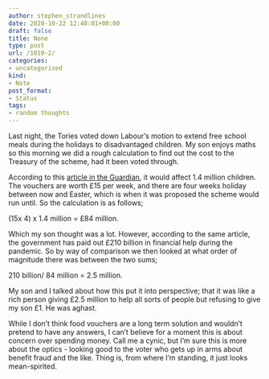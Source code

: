```yaml
---
author: stephen_strandlines
date: 2020-10-22 12:48:01+00:00
draft: false
title: None
type: post
url: /1010-2/
categories:
- uncategorised
kind:
- Note
post_format:
- Status
tags:
- random thoughts
---
```


Last night, the Tories voted down Labour’s motion to extend free school meals during the holidays to disadvantaged children. My son enjoys maths so this morning we did a rough calculation to find out the cost to the Treasury of the scheme, had it been voted through.

According to this [article in the Guardian](https://www.theguardian.com/education/2020/oct/21/marcus-rashford-in-despair-as-mps-reject-free-school-meal-plan?), it would affect 1.4 million children. The vouchers are worth £15 per week, and there are four weeks holiday between now and Easter, which is when it was proposed the scheme would run until. So the calculation is as follows;

(15x 4) x 1.4 million = £84 million.

Which my son thought was a lot. However, according to the same article, the government has paid out £210 billion in financial help during the pandemic. So by way of comparison we then looked at what order of magnitude there was between the two sums;

210 billion/ 84 million = 2.5 million.

My son and I talked about how this put it into perspective; that it was like a rich person giving £2.5 million to help all sorts of people but refusing to give my son £1. He was aghast.

While I don’t think food vouchers are a long term solution and wouldn’t pretend to have any answers, I can’t believe for a moment this is about concern over spending money. Call me a cynic, but I’m sure this is more about the optics - looking good to the voter who gets up in arms about benefit fraud and the like. Thing is, from where I’m standing, it just looks mean-spirited.
